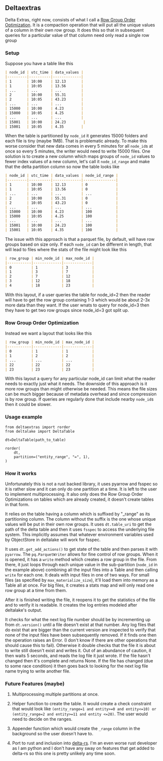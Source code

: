 ## Deltaextras

Delta Extras, right now, consists of what I call a [Row Group Order Optimization](#row-group-order-optimization). It is a compaction operation that will put all the unique values of a column in their own row group. It does this so that in subsequent queries for a particular value of that column need only read a single row group

### Setup

Suppose you have a table like this
```markdown
| node_id | utc_time | data_values |
|---------|----------|-------------|
| 1       | 10:00    | 12.13       |
| 1       | 10:05    | 13.56       |
| ...     | ...      | ...         |
| 2       | 10:00    | 55.31       |
| 2       | 10:05    | 43.23       |
| ...     | ...      | ...         |
| 15000   | 10:00    | 4.23        |
| 15000   | 10:05    | 4.25        |
| ...     | ...      | ...         |
| 15001   | 10:00    | 24.23        |
| 15001   | 10:05    | 4.35        |
```
When the table is partitioned by `node_id` it generates 15000 folders and each file is tiny (maybe 1MB). That is problematic already. To make this worse consider that new data comes in every 5 minutes for all `node_id`s at once so every 5 minutes, the writer would need to write 15000 files. One solution is to create a new column which maps groups of `node_id` values to fewer index values of a new column, let's call it `node_id_range` and make that the delta partition column so now the table looks like

```markdown
| node_id | utc_time | data_values | node_id_range |
|---------|----------|-------------|---------------|
| 1       | 10:00    | 12.13       | 0             |
| 1       | 10:05    | 13.56       | 0             |
| ...     | ...      | ...         | ...           |
| 2       | 10:00    | 55.31       | 0             |
| 2       | 10:05    | 43.23       | 0             |
| ...     | ...      | ...         | ...           |
| 15000   | 10:00    | 4.23        | 100           |
| 15000   | 10:05    | 4.25        | 100           |
| ...     | ...      | ...         | ...           |
| 15001   | 10:00    | 24.23       | 100           |
| 15001   | 10:05    | 4.35        | 100           |
```

The issue with this approach is that a parquet file, by default, will have row groups based on size only. If each `node_id` can be different in length, that will lead to files where the stats of the file might look like this

```markdown
| row_group | min_node_id | max_node_id |
|-----------|-------------|-------------|
| 0         | 1           | 3           |
| 1         | 3           | 7           |
| 2         | 7           | 12          |
| 3         | 12          | 18          |
| 4         | 18          | 23          |
```
With this layout, if a user queries the table for node_id=2 then the reader will have to get the row group containing 1-3 which would be about 2-3x more data than they want. If the user wnats to query for node_id=3 then they have to get two row groups since node_id=3 got split up.

### Row Group Order Optimization

Instead we want a layout that looks like this

```markdown
| row_group | min_node_id | max_node_id |
|-----------|-------------|-------------|
| 0         | 1           | 1           |
| 1         | 2           | 2           |
| ...       | ...         | ...         |
| 22        | 22          | 22          |
| 23        | 23          | 23          |
```
With this layout a query for any particular node_id can limit what the reader needs to exactly just what it needs. The downside of this approach is it more row groups than might otherwise be needed. This means the file sizes can be much bigger because of metadata overhead and since compression is by row group. If queries are regularly done that include nearby `node_id`s then it could be slower.  


### Usage example

```
from deltaextras import rorder
from deltalake import DeltaTable

dt=DeltaTable(path_to_table)

rorder(
    dt,
    partition=("entity_range", "=", 1),
)
```

### How it works

Unfortunately this is not a rust backed library, it uses pyarrow and fsspec so it is rather slow and it can only do one partition at a time. It is left to the user to implement multiprocessing. It also only does the Row Group Order Optimizations on tables which are already created, it doesn't create tables in that form.

It relies on the table having a column which is suffixed by "_range" as its partitioning column. The column without the suffix is the one whose unique values will be put in their own row groups. It uses `dt.table_uri` to get the path of the delta table and then it uses `fsspec` to access the underlying file system. This implicitly assumes that whatever environment variables used by ObjectStore in deltalake will work for fsspec.

It uses `dt.get_add_actions()` to get state of the table and then parses it with `pyarrow`. The `pq.ParquetWriter` allows for fine control of row groups. When it is opened, it has a `write` method which creates a row group in the file. From there, it just loops through each unique value in the sub-partition (`node_id` in the example above) combining all the input files into a Table and then calling `write` for each one. It deals with input files in one of two ways. For small files (as specified by `max_materialize_size`), it'll load them into memory as a Table all at once. For big files, it creates a stats map and will only read one row group at a time from them. 

After it is finished writing the file, it reopens it to get the statistics of the file and to verify it is readable. It creates the log entries modeled after deltalake's output.

It checks for what the next log file number should be by incrementing up from `dt.version()` until a file doesn't exist at that number. Any log files that do exist that are bigger than the current version are inspected to verify that none of the input files have been subsequently removed. If it finds one then the operation raises an Error. (I don't know if there are other operations that should cause this to fail). Otherwise it double checks that the file it is about to write still doesn't exist and writes it. Out of an abundance of caution, it then waits 5 seconds, and reads the log file it just wrote. If the file hasn't changed then it's complete and returns None. If the file has changed (due to some race condition) it then goes back to looking for the next log file name trying to write another file.

### Future Features (maybe)

1. Multiprocessing multiple partitions at once.

2. Helper function to create the table. It would create a check constraint that would look like `(entity_range=1 and entity>=0 and entity<=10) or (entity_range=2 and entity>=11 and entity <=20)`. The user would need to decide on the ranges.

3. Appender function which would create the `_range` column in the background so the user doesn't have to.

4. Port to rust and inclusion into [delta-rs](https://github.com/delta-io/delta-rs). I'm an even worse rust developer as I am python and I don't have any sway on features that get added to delta-rs so this one is pretty unlikely any time soon.